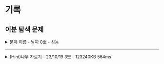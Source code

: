 # 기록
## 이분 탐색 문제


<details>
<summary>문제 이름 - 날짜 0뽀 - 성능</summary>
<div markdown="1">
<ul>
<li>공개한 1등 기록: </li>
<li>추정 시간 복잡도: </li>
<li>문제 핵심</li>
<ul>
    <li></li>    
    <li></li>  
</ul>
<li>어려웠던 부분 해결</li>
<ul>
    <li></li>
    <ul>
        <li></li>
    </ul>
    <li></li>
    <ul>
        <li></li>
    </ul>
</ul>
<li>순위 코드 분석 후 배운 점</li>
<ul>
    <li></li>
    <li></li>
    <li></li>
</ul>
<li>보충이 필요한 지식</li>
<ul>
    <li></li>
    <li></li>
</ul>
<li>~칭찬~</li>
<ul>
<li></li>
<ul><li></li></ul>
</ul>
</ul>
</div>
</details>

-----

<details>
<summary>(Hint)나무 자르기 - 23/10/19 3뽀 - 123240KB 564ms</summary>
<div markdown="1">
<ul>
<li><p>공개한 1등 기록: 18956KB 264ms</p>
</li>
<li><p>문제 핵심</p>
<ul>
<li>정렬된 상태에서 특정 조건을 비교하며 탐색할 범위를 반씩 줄이기</li>
<li>이분 탐색이 한 개씩 조건을 변경하며 탐색하는 것보다 빠름(log(N)의 시간 복잡도를 보장)</li>
<li>최소 나무 길이 이상을 가져가야 하기 때문에, 정확하거나 근접하게 우세한 나무 길이를 구해야 함<ul>
<li>잘린 나무와 목표 양의 차의 min 값을 찾고, 그때의 중간 ptr 값을 저장해 답 도출</li>
<li>woodSum &gt;= M인 경우, min값 비교 후 아래 포인터 값 변경 및 중간 포인터 값 변경<pre><code><span class="hljs-attribute"> downPtr</span> = centerPtr + 1;
<span class="hljs-attribute"> centerPtr</span> = (downPtr + upPtr) / 2;
</code></pre></li>
<li>woodSum &lt; M인 경우, 위 포인터 값 변경 및 중간 포인터 값 변경<pre><code><span class="hljs-attribute"> upPtr</span> = centerPtr - 1;
<span class="hljs-attribute"> centerPtr</span> = (downPtr + upPtr) / 2;
</code></pre></li>
<li>위와 아래 포인터가 교차되지 않을 때까지 반복</li>
</ul>
</li>
</ul>
</li>
<li><p>어려웠던 부분 해결</p>
<ul>
<li>M만큼 구해지지 않는 등 오류 -&gt; 힌트 확인 후 문제 조건 재확인<ul>
<li>원하는 나무 길이의 범위를 고려해 long 타입 사용</li>
<li>적어도 M 중 최소 M을 구해야 해서 woodSum &gt;= M으로 변경 (이전: 큰 것과 같은 조건 따로 분기)</li>
</ul>
</li>
<li>이분 탐색 시 상하 ptr가 교차되어도 계속 진행<ul>
<li>무조건 M과 같은 게 있다고 생각해서 처리하지 않았으나, 조건 확인 후 교차되면 break하도록 조건 설정</li>
</ul>
</li>
</ul>
</li>
<li><p>순위 코드 분석 후 배운 점</p>
<ul>
<li>잘린 나무의 합이 목표M과 같다면 바로 break</li>
<li>while 조건 안에서 upPtr &gt;= downPtr 조건 설정</li>
<li>공통 로직은 최대한 뽑아서 한 번만 적기</li>
<li>for문 내 목표치 이상인 경우만 대상이기 때문에 midPtr의 최댓값이 곧 최소 차이를 의미함.</li>
<li>이분 탐색을 끝까지 하면 r (혹은 r-1)이 정답이 되는 이유<ul>
<li>근사치 포함 정답이면 이 문제에서는 l은 멈추고 r만 아래로 범위를 좁힘(while의 조건문 설정에 따라 r, r-1 등으로 진행). </li>
<li>l이 mid+1, 이후는 m보다 작아지기 때문에 r이 이전 정답이던 mid까지 내려오고, l과 r이 교차해 break, r이 정답!</li>
<li>for문으로 더하는 로직을  sum과 함께 해당 sum이 M보다 큰지를 반환하는 메서드 작성해 sum 자동 초기화 및 조건 확인 가능.</li>
</ul>
</li>
</ul>
</li>
<li><p>보충이 필요한 지식</p>
<ul>
<li>전형적인 이분 탐색 방식! -&gt; 좀 더 효율적인 방식 고민!</li>
<li>재귀로 푸는 이분 탐색</li>
<li>if 위치, r=mid / r=mid-1 일 때, 두 포인터 같은 조건 및 교차 조건 차이</li>
</ul>
</li>
<li><p>~칭찬~</p>
<ul>
<li>8월쯤 배웠던 이분 탐색 덕분에 범위를 결정하는 게 한결 수월했다. 힌트를 보고서야 조건을 제대로 봤지만, 발상 자체는 해냈다! 허투루 공부한 건 없다는 걸 느꼈지!</li>
<li>직접 글로 써서 하니까 좀더 구조화가 명확한 것 같아!!!! 역시 연필과 종이는... 대체할 수 없다...!!! </li>
</ul>
</li>
</ul>

</div>
</details>

